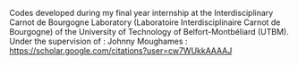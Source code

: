 Codes developed during my final year internship at the Interdisciplinary Carnot de Bourgogne Laboratory (Laboratoire Interdisciplinaire Carnot de Bourgogne) of the University of Technology of Belfort-Montbéliard (UTBM).
Under the supervision of :
Johnny Moughames : https://scholar.google.com/citations?user=cw7WUkkAAAAJ
